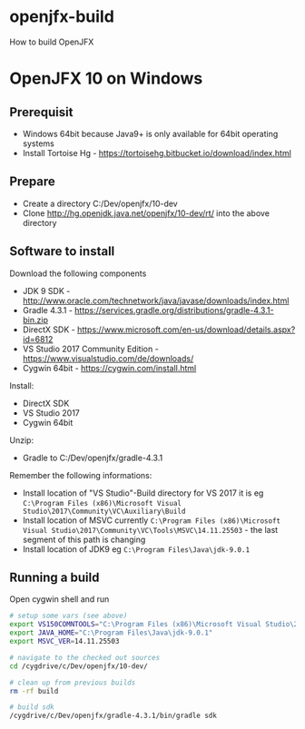 # openjfx-build
How to build OpenJFX

# OpenJFX 10 on Windows

## Prerequisit

* Windows 64bit because Java9+ is only available for 64bit operating systems
* Install Tortoise Hg - https://tortoisehg.bitbucket.io/download/index.html

## Prepare

* Create a directory C:/Dev/openjfx/10-dev
* Clone http://hg.openjdk.java.net/openjfx/10-dev/rt/ into the above directory

## Software to install

Download the following components
* JDK 9 SDK - http://www.oracle.com/technetwork/java/javase/downloads/index.html
* Gradle 4.3.1 - https://services.gradle.org/distributions/gradle-4.3.1-bin.zip
* DirectX SDK - https://www.microsoft.com/en-us/download/details.aspx?id=6812
* VS Studio 2017 Community Edition - https://www.visualstudio.com/de/downloads/
* Cygwin 64bit - https://cygwin.com/install.html

Install:
* DirectX SDK
* VS Studio 2017
* Cygwin 64bit

Unzip:
* Gradle to C:/Dev/openjfx/gradle-4.3.1

Remember the following informations:
* Install location of "VS Studio"-Build directory for VS 2017 it is eg `C:\Program Files (x86)\Microsoft Visual Studio\2017\Community\VC\Auxiliary\Build`
* Install location of MSVC currently `C:\Program Files (x86)\Microsoft Visual Studio\2017\Community\VC\Tools\MSVC\14.11.25503` - the last segment of this path is changing
* Install location of JDK9 eg `C:\Program Files\Java\jdk-9.0.1`

## Running a build
Open cygwin shell and run

```bash
# setup some vars (see above)
export VS150COMNTOOLS="C:\Program Files (x86)\Microsoft Visual Studio\2017\Community\VC\Auxiliary\Build"
export JAVA_HOME="C:\Program Files\Java\jdk-9.0.1"
export MSVC_VER=14.11.25503

# navigate to the checked out sources
cd /cygdrive/c/Dev/openjfx/10-dev/

# clean up from previous builds
rm -rf build

# build sdk
/cygdrive/c/Dev/openjfx/gradle-4.3.1/bin/gradle sdk
```
